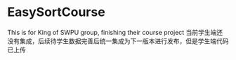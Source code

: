 # EasySortCourse
This is for King of SWPU group, finishing their course project
当前学生端还没有集成，后续待学生数据完善后统一集成为下一版本进行发布，但是学生端代码已上传
